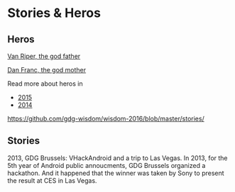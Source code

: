 # Stories & Heros

## Heros
[Van Riper, the god father](https://plus.google.com/+MichaelVanRiper)

[Dan Franc, the god mother](https://plus.google.com/+DanielFranc)

Read more about heros in
* [2015](stories_heros_2015.md)
* [2014](stories_heros_2014.md)

https://github.com/gdg-wisdom/wisdom-2016/blob/master/stories/

## Stories
2013, GDG Brussels: VHackAndroid and a trip to Las Vegas.
In 2013, for the 5th year of Android public annoucments, GDG Brussels organized a hackathon. And it happened that the winner was taken by Sony to present the result at CES in Las Vegas. 
